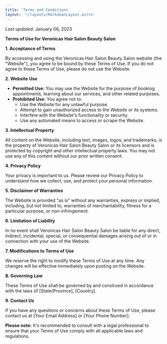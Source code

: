 ```yaml
---
title: 'Terms and Conditions'
layout: '~/layouts/MarkdownLayout.astro'
---
```


_Last updated_: January 06, 2023

**Terms of Use for Veronicas Hair Salon Beauty Salon**

**1. Acceptance of Terms**

By accessing and using the Veronicas Hair Salon Beauty Salon website (the "Website"), you agree to be bound by these Terms of Use. If you do not agree to these Terms of Use, please do not use the Website.

**2. Website Use**

* **Permitted Use:** You may use the Website for the purpose of booking appointments, learning about our services, and other related purposes.
* **Prohibited Use:** You agree not to:
    * Use the Website for any unlawful purpose.
    * Attempt to gain unauthorized access to the Website or its systems.
    * Interfere with the Website's functionality or security.
    * Use any automated means to access or scrape the Website.

**3. Intellectual Property**

All content on the Website, including text, images, logos, and trademarks, is the property of Veronicas Hair Salon Beauty Salon or its licensors and is protected by copyright and other intellectual property laws. You may not use any of this content without our prior written consent.

**4. Privacy Policy**

Your privacy is important to us. Please review our Privacy Policy to understand how we collect, use, and protect your personal information.

**5. Disclaimer of Warranties**

The Website is provided "as is" without any warranties, express or implied, including, but not limited to, warranties of merchantability, fitness for a particular purpose, or non-infringement.

**6. Limitation of Liability**

In no event shall Veronicas Hair Salon Beauty Salon be liable for any direct, indirect, incidental, special, or consequential damages arising out of or in connection with your use of the Website.

**7. Modifications to Terms of Use**

We reserve the right to modify these Terms of Use at any time. Any changes will be effective immediately upon posting on the Website.

**8. Governing Law**

These Terms of Use shall be governed by and construed in accordance with the laws of [State/Province], [Country].

**9. Contact Us**

If you have any questions or concerns about these Terms of Use, please contact us at [Your Email Address] or [Your Phone Number].

**Please note:** It's recommended to consult with a legal professional to ensure that your Terms of Use comply with all applicable laws and regulations.